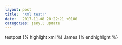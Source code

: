 ```yaml
---
layout: post
title:  "Xml test!"
date:   2017-11-08 20:22:21 +0100
categories: jekyll update
---
```

testpost
{% highlight xml %}
<asdf>
	<name cat="long">James</name>
</asdf>
{% endhighlight %}
